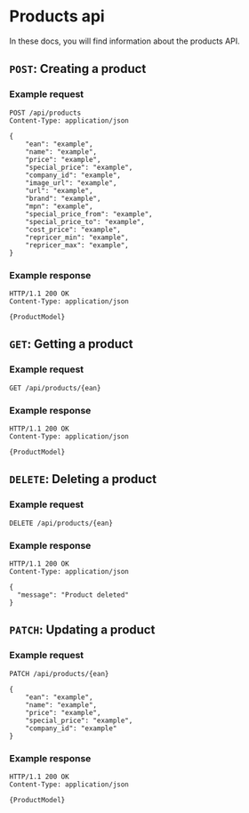 # Products api

In these docs, you will find information about the products API.

## `POST`: Creating a product

### Example request

```http request
POST /api/products
Content-Type: application/json

{
    "ean": "example",
    "name": "example",
    "price": "example",
    "special_price": "example",
    "company_id": "example",
    "image_url": "example",
    "url": "example",
    "brand": "example",
    "mpn": "example",
    "special_price_from": "example",
    "special_price_to": "example",
    "cost_price": "example",
    "repricer_min": "example",
    "repricer_max": "example",
}
```

### Example response

```http request
HTTP/1.1 200 OK
Content-Type: application/json

{ProductModel}
```

## `GET`: Getting a product

### Example request

```http request
GET /api/products/{ean}
```

### Example response

```http request
HTTP/1.1 200 OK
Content-Type: application/json

{ProductModel}
```

## `DELETE`: Deleting a product

### Example request

```http request
DELETE /api/products/{ean}
```

### Example response

```http request
HTTP/1.1 200 OK
Content-Type: application/json

{
  "message": "Product deleted"
}
```

## `PATCH`: Updating a product

### Example request

```http request
PATCH /api/products/{ean}

{
    "ean": "example",
    "name": "example",
    "price": "example",
    "special_price": "example",
    "company_id": "example"
}
```

### Example response

```http request
HTTP/1.1 200 OK
Content-Type: application/json

{ProductModel}
```
